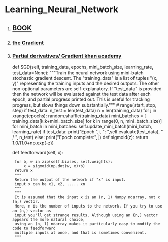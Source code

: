 # Learning_Neural_Network

1. ## [BOOK](http://neuralnetworksanddeeplearning.com/chap1.html)
2. ### [the Gradient](https://betterexplained.com/articles/vector-calculus-understanding-the-gradient/)
3. ### [Partial derivatives/ Gradient khan academy](https://www.khanacademy.org/math/multivariable-calculus/multivariable-derivatives/partial-derivative-and-gradient-articles/a/introduction-to-partial-derivatives)


    def SGD(self, training_data, epochs, mini_batch_size, learning_rate,
            test_data=None):
        """Train the neural network using mini-batch stochastic
        gradient descent.  The "training_data" is a list of tuples
        "(x, y)" representing the training inputs and the desired
        outputs.  The other non-optional parameters are
        self-explanatory.  If "test_data" is provided then the
        network will be evaluated against the test data after each
        epoch, and partial progress printed out.  This is useful for
        tracking progress, but slows things down substantially."""
        # range(start, stop, step)
        if test_data: n_test = len(test_data)
        n = len(training_data)
        for j in xrange(epochs):
            random.shuffle(training_data)
            mini_batches = [
                training_data[k:k+mini_batch_size]
                for k in range(0, n, mini_batch_size)]
            for mini_batch in mini_batches:
                self.update_mini_batch(mini_batch, learning_rate)
            if test_data:
                print("Epoch ",j, ": ",self.evaluate(test_data), " / ", n_test)
            else:
                print("Epoch complete:", j)
    def sigmoid(z):
        return 1.0/(1.0+np.exp(-z))

    def feedforward(self, x):
       
        for b, w in zip(self.biases, self.weights):
            x = sigmoid(np.dot(w, x)+b)
        return x
        """
        Return the output of the network if "x" is input.
        input x can be x1, x2, ..... xn
        """
        """
        It is assumed that the input x is an (n, 1) Numpy ndarray, not x (n,) vector.
        Here, n is the number of inputs to the network. If you try to use an (n,) vector as 
        input you'll get strange results. Although using an (n,) vector appears the more natural choice, 
        using an (n, 1) ndarray makes it particularly easy to modify the code to feedforward
        multiple inputs at once, and that is sometimes convenient.
        """
